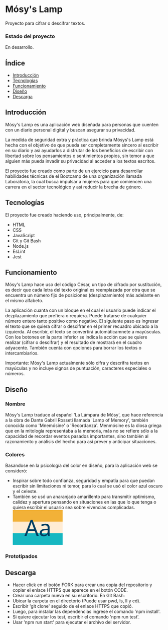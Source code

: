 # Mósy's Lamp
Proyecto para cifrar o descifrar textos.

### Estado del proyecto
En desarrollo.

## Índice
* [Introducción](#Introducción)
* [Tecnologías](#Tecnologías)
* [Funcionamiento](#Funcionamiento)
* [Diseño](#Diseño)
* [Descarga](#Descarga)


## Introducción
Mósy's Lamp es una aplicación web diseñada para personas que cuenten con un diario personal digital y buscan asegurar su privacidad.

La medida de seguridad extra y práctica que brinda Mósys's Lamp está hecha con el objetivo de que pueda ser completamente sincero al escribir en su diario y así ayudarlos a disfrutar de los beneficios de escribir con libertad sobre los pensamientos o sentimientos propios, sin temor a que alguien más pueda invadir su privacidad al acceder a los textos escritos.

El proyecto fue creado como parte de un ejercicio para desarrollar habilidades técnicas de el Bootcamp de una organización llamada Laboratoria, la cual busca impulsar a mujeres para que comiencen una carrera en el sector tecnológico y así reducir la brecha de género.


## Tecnologías
El proyecto fue creado haciendo uso, principalmente, de:
* HTML
* CSS
* JavaScript
* Git y Git Bash
* Node.js
* EsLint
* Jest


## Funcionamiento
Mósy's Lamp hace uso del código César, un tipo de cifrado por sustitución, es decir que cada letra del texto original es reemplazada por otra que se encuentra un número fijo de posiciones (desplazamiento) más adelante en el mismo alfabeto.

La aplicación cuanta con un bloque en el cual el usuario puede indicar el dezplazamiento que prefiera o requiera.
Puede tratarse de cualquier número entero tanto positivo como negativo.
El siguiente paso es ingresar el texto que se quiera cifrar o descifrar en el primer recuadro ubicado a la izquierda. Al escribir, el texto se convertirá automáticamnete a mayúsculas. Con los botones en la parte inferior se indica la acción que se quiere realizar (cifrar o descifrar) y el resultado de mostrará en el cuadro adyacente. También cuenta con opciones para borrar los textos o intercambiarlos.

Importante: Mósy's Lamp actualmente sólo cifra y descrifra textos en mayúculas y no incluye signos de puntuación, caracteres especiales o números.



## Diseño

### Nombre
Mósy's Lamp traduce al español 'La Lámpara de Mósy', que hace referencia a la obra de Dante Gabril Rosseti llamada 'Lamp of Memory', también conocida como 'Mnemósine' o 'Recordanza'. 
Menmósine es la diosa griega que en la mitología representaba a la memoria, más no se refiere sólo a la capacidad de recordar eventos pasados importantes, sino también al razonamiento y análisis del hecho para así prever y anticipar situaciones.


### Colores
Basandose en la psicología del color en diseño, para la aplicación web se consideró:
* Inspirar sobre todo confianza, seguridad y empatía para que puedan escribir sin limitaciones ni temor, para lo cual se usó el color azul oscuro y el celeste.
* También se usó un anaranjado amarillento para transmitir optimismo, calidez y apertura pensando en situaciones en las que lo que tenga o quiera escribir el usuario sea sobre vivencias complicadas.
![Prueba de colores](https://github.com/andreahenos/Cesar-Cipher/blob/main/Pictures/Colores.png)

### Prototipados




## Descarga
* Hacer click en el botón FORK para crear una copia del repositorio y copiar el enlace HTTPS que aparece en el botón CODE.
* Crear una carpeta nueva en su escritorio.
En Git Bash:
* Ubicar la carpeta en el directorio (Puede usar pwd, ls, ll y cd).
* Escribir 'git clone' seguido de el enlace HTTPS que copió.
* Luego, para instalar las dependencias ingrese el comando 'npm install'.
* Si quiere ejecutar los test, escribir el comando 'npm run test'.
* Usar 'npm run start' para ejecutar el archivo del servidor.
